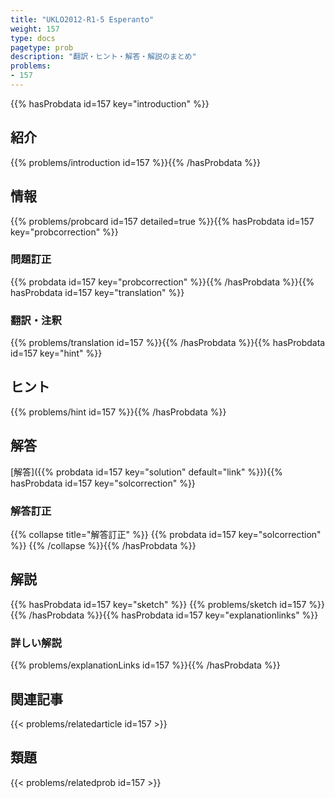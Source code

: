 ```yaml
---
title: "UKLO2012-R1-5 Esperanto"
weight: 157
type: docs
pagetype: prob
description: "翻訳・ヒント・解答・解説のまとめ"
problems: 
- 157
---
```


{{% hasProbdata id=157 key="introduction" %}}

## 紹介

{{% problems/introduction id=157 %}}{{% /hasProbdata %}}

## 情報

{{% problems/probcard id=157 detailed=true %}}{{% hasProbdata id=157 key="probcorrection" %}}

### 問題訂正

{{% probdata id=157 key="probcorrection" %}}{{% /hasProbdata %}}{{% hasProbdata id=157 key="translation" %}}

### 翻訳・注釈

{{% problems/translation id=157 %}}{{% /hasProbdata %}}{{% hasProbdata id=157 key="hint" %}}

## ヒント

{{% problems/hint id=157 %}}{{% /hasProbdata %}}

## 解答

[解答]({{% probdata id=157 key="solution" default="link" %}}){{% hasProbdata id=157 key="solcorrection" %}}

### 解答訂正

{{% collapse title="解答訂正" %}}
{{% probdata id=157 key="solcorrection" %}}
{{% /collapse %}}{{% /hasProbdata %}}

## 解説

{{% hasProbdata id=157 key="sketch" %}}
{{% problems/sketch id=157 %}}
{{% /hasProbdata %}}{{% hasProbdata id=157 key="explanationlinks" %}}

### 詳しい解説

{{% problems/explanationLinks id=157 %}}{{% /hasProbdata %}}

## 関連記事

{{< problems/relatedarticle id=157 >}}

## 類題

{{< problems/relatedprob id=157 >}}
